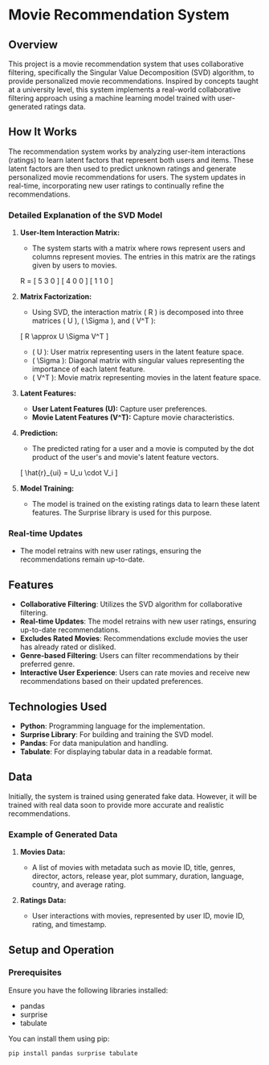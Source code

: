 # Movie Recommendation System

## Overview

This project is a movie recommendation system that uses collaborative filtering, specifically the Singular Value Decomposition (SVD) algorithm, to provide personalized movie recommendations. Inspired by concepts taught at a university level, this system implements a real-world collaborative filtering approach using a machine learning model trained with user-generated ratings data.

## How It Works

The recommendation system works by analyzing user-item interactions (ratings) to learn latent factors that represent both users and items. These latent factors are then used to predict unknown ratings and generate personalized movie recommendations for users. The system updates in real-time, incorporating new user ratings to continually refine the recommendations.

### Detailed Explanation of the SVD Model

1. **User-Item Interaction Matrix:**
   - The system starts with a matrix where rows represent users and columns represent movies. The entries in this matrix are the ratings given by users to movies.

   R = [ 5 3 0 ]
       [ 4 0 0 ]
       [ 1 1 0 ]

2. **Matrix Factorization:**
   - Using SVD, the interaction matrix \( R \) is decomposed into three matrices \( U \), \( \Sigma \), and \( V^T \):

   \[
   R \approx U \Sigma V^T 
   \]

   - \( U \): User matrix representing users in the latent feature space.
   - \( \Sigma \): Diagonal matrix with singular values representing the importance of each latent feature.
   - \( V^T \): Movie matrix representing movies in the latent feature space.

3. **Latent Features:**
   - **User Latent Features (U):** Capture user preferences.
   - **Movie Latent Features (V^T):** Capture movie characteristics.

4. **Prediction:**
   - The predicted rating for a user and a movie is computed by the dot product of the user's and movie's latent feature vectors.

   \[
   \hat{r}_{ui} = U_u \cdot V_i
   \]

5. **Model Training:**
   - The model is trained on the existing ratings data to learn these latent features. The Surprise library is used for this purpose.

### Real-time Updates

- The model retrains with new user ratings, ensuring the recommendations remain up-to-date.

## Features

- **Collaborative Filtering**: Utilizes the SVD algorithm for collaborative filtering.
- **Real-time Updates**: The model retrains with new user ratings, ensuring up-to-date recommendations.
- **Excludes Rated Movies**: Recommendations exclude movies the user has already rated or disliked.
- **Genre-based Filtering**: Users can filter recommendations by their preferred genre.
- **Interactive User Experience**: Users can rate movies and receive new recommendations based on their updated preferences.

## Technologies Used

- **Python**: Programming language for the implementation.
- **Surprise Library**: For building and training the SVD model.
- **Pandas**: For data manipulation and handling.
- **Tabulate**: For displaying tabular data in a readable format.

## Data

Initially, the system is trained using generated fake data. However, it will be trained with real data soon to provide more accurate and realistic recommendations.

### Example of Generated Data

1. **Movies Data:**
   - A list of movies with metadata such as movie ID, title, genres, director, actors, release year, plot summary, duration, language, country, and average rating.

2. **Ratings Data:**
   - User interactions with movies, represented by user ID, movie ID, rating, and timestamp.

## Setup and Operation

### Prerequisites

Ensure you have the following libraries installed:
- pandas
- surprise
- tabulate

You can install them using pip:
```bash
pip install pandas surprise tabulate
